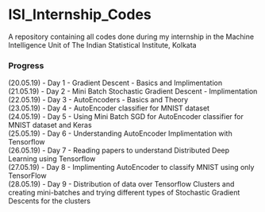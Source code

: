 # ISI_Internship_Codes
A repository containing all codes done during my internship in the Machine Intelligence Unit of The Indian Statistical Institute, Kolkata

### Progress  
(20.05.19) - Day 1 - Gradient Descent - Basics and Implimentation <br />
(21.05.19) - Day 2 - Mini Batch Stochastic Gradient Descent - Implimentation <br />
(22.05.19) - Day 3 - AutoEncoders - Basics and Theory <br />
(23.05.19) - Day 4 - AutoEncoder classifier for MNIST dataset <br />
(24.05.19) - Day 5 - Using Mini Batch SGD for AutoEncoder classifier for MNIST dataset and Keras <br />
(25.05.19) - Day 6 - Understanding AutoEncoder Implimentation with Tensorflow<br />
(26.05.19) - Day 7 - Reading papers to understand Distributed Deep Learning using Tensorflow<br />
(27.05.19) - Day 8 - Implimenting AutoEncoder to classify MNIST using only TensorFlow<br />
(28.05.19) - Day 9 - Distribution of data over Tensorflow Clusters and creating mini-batches and trying different types of Stochastic Gradient Descents for the clusters<br />
